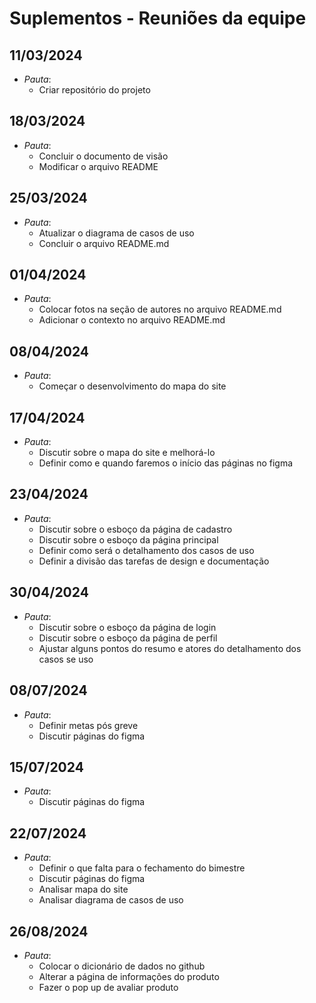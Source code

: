 # Suplementos - Reuniões da equipe

## 11/03/2024
- *Pauta*: 
  - Criar repositório do projeto

## 18/03/2024
- *Pauta*: 
  - Concluir o documento de visão
  - Modificar o arquivo README

## 25/03/2024
- *Pauta*: 
  - Atualizar o diagrama de casos de uso 
  - Concluir o arquivo README.md

## 01/04/2024
- *Pauta*: 
  - Colocar fotos na seção de autores no arquivo README.md
  - Adicionar o contexto no arquivo README.md

## 08/04/2024
- *Pauta*: 
  - Começar o desenvolvimento do mapa do site

## 17/04/2024
- *Pauta*: 
  - Discutir sobre o mapa do site e melhorá-lo
  - Definir como e quando faremos o início das páginas no figma

## 23/04/2024
- *Pauta*: 
  - Discutir sobre o esboço da página de cadastro
  - Discutir sobre o esboço da página principal
  - Definir como será o detalhamento dos casos de uso
  - Definir a divisão das tarefas de design e documentação

## 30/04/2024
- *Pauta*: 
  - Discutir sobre o esboço da página de login
  - Discutir sobre o esboço da página de perfil
  - Ajustar alguns pontos do resumo e atores do detalhamento dos casos se uso

## 08/07/2024
- *Pauta*: 
  - Definir metas pós greve
  - Discutir páginas do figma
 
## 15/07/2024
- *Pauta*: 
  - Discutir páginas do figma
 
## 22/07/2024
- *Pauta*: 
  - Definir o que falta para o fechamento do bimestre
  - Discutir páginas do figma
  - Analisar mapa do site
  - Analisar diagrama de casos de uso
## 26/08/2024
- *Pauta*: 
  - Colocar o dicionário de dados no github
  - Alterar a página de informações do produto
  - Fazer o pop up de avaliar produto
